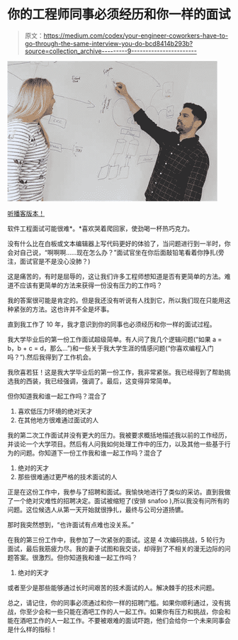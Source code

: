 # 你的工程师同事必须经历和你一样的面试

> 原文：<https://medium.com/codex/your-engineer-coworkers-have-to-go-through-the-same-interview-you-do-bcd8414b293b?source=collection_archive---------9----------------------->

![](img/61a39ff14652475d46e69aa61234de5f.png)

[听播客版本！](https://devblabs.podbean.com/e/your-coworkers-go-through-the-same-interview-that-you-do/)

软件工程面试可能很难*。*喜欢哭着爬回家，使劲喝一杯热巧克力。

没有什么比在白板或文本编辑器上写代码更好的体验了，当问题进行到一半时，你会对自己说，“啊啊啊……现在怎么办？”面试官坐在你后面敲铅笔看着你挣扎(旁注，面试官是不是没心没肺？)

这是痛苦的，有时是屈辱的，这让我们许多工程师想知道是否有更简单的方法。难道不应该有更简单的方法来获得一份没有压力的工作吗？

我的答案很可能是肯定的。但是我还没有听说有人找到它，所以我们现在只能用这种紧张的方法。这也许并不全是坏事。

直到我工作了 10 年，我才意识到你的同事也必须经历和你一样的面试过程。

我大学毕业后的第一份工作面试超级简单。有人问了我几个逻辑问题(“如果 a = b，b + c = d，那么…”)和一些关于我大学生涯的情感问题(“你喜欢编程入门吗？”).然后我得到了工作机会。

我欣喜若狂！这是我大学毕业后的第一份工作，我非常紧张。我已经得到了帮助挑选我的西装，我已经强调，强调了。最后，这变得异常简单。

但你知道我和谁一起工作吗？混合了

1.  喜欢低压力环境的绝对天才
2.  在其他地方很难通过面试的人

我的第二次工作面试并没有更大的压力。我被要求概括地描述我以前的工作经历，并谈论一个大学项目。然后有人问我如何处理工作中的压力，以及其他一些基于行为的问题。你知道下一份工作我和谁一起工作吗？混合了

1.  绝对的天才
2.  那些很难通过更严格的技术面试的人

正是在这份工作中，我参与了招聘和面试。我愉快地进行了类似的采访。直到我做了一个绝对灾难性的招聘决定。面试被缩短了(安排 snafoo ),所以我没有问所有的问题。这位候选人从第一天开始就很挣扎，最终与公司分道扬镳。

那时我突然想到，“也许面试有点难也没关系。”

在我的第三份工作中，我参加了一次紧张的面试。这是 4 次编码挑战，5 轮行为面试，最后我筋疲力尽。我的妻子试图和我交谈，却得到了不相关的漫无边际的问题答案。很激烈。但你知道我和谁一起工作吗？

1.  绝对的天才

或者至少是那些能够通过长时间艰苦的技术面试的人。解决棘手的技术问题。

总之，请记住，你的同事必须通过和你一样的招聘门槛。如果你顺利通过，没有挑战，你至少会和一些只能在酒吧工作的人一起工作。如果你有压力和挑战，你会和能在酒吧工作的人一起工作。不要被艰难的面试吓跑，他们会给你一个未来同事会是什么样的指标！